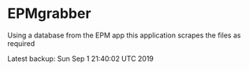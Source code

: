 # EPMgrabber
Using a database from the EPM app this application scrapes the files as required


Latest backup: Sun Sep 1 21:40:02 UTC 2019
